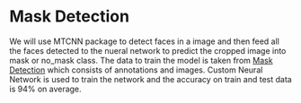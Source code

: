 # Mask Detection

We will use MTCNN package to detect faces in a image and then feed all the faces detected to the nueral network to predict the cropped image into mask or no_mask class.
The data to train the model is taken from <a href='https://www.kaggle.com/andrewmvd/face-mask-detection'>Mask Detection</a> which consists of annotations and images. Custom Neural Network is used to train the network and the accuracy on train and test data is 94% on average.
